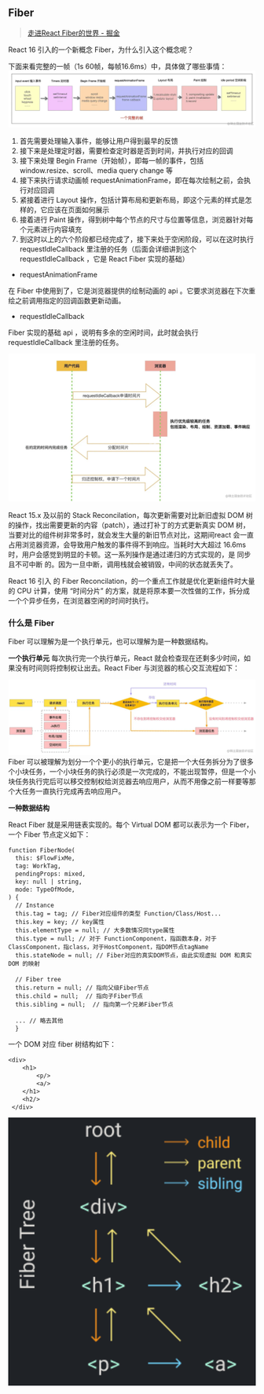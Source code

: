 ## Fiber
> [走进React Fiber的世界 - 掘金](https://juejin.cn/post/6943896410987659277)

React 16 引入的一个新概念 Fiber，为什么引入这个概念呢？

下面来看完整的一帧（1s 60帧，每帧16.6ms）中，具体做了哪些事情：
<img src="./assets/filber1.png" />

1. 首先需要处理输入事件，能够让用户得到最早的反馈
2. 接下来是处理定时器，需要检查定时器是否到时间，并执行对应的回调
3. 接下来处理 Begin Frame（开始帧），即每一帧的事件，包括 window.resize、scroll、media query change 等
4. 接下来执行请求动画帧 requestAnimationFrame，即在每次绘制之前，会执行对应回调
5. 紧接着进行 Layout 操作，包括计算布局和更新布局，即这个元素的样式是怎样的，它应该在页面如何展示
6. 接着进行 Paint 操作，得到树中每个节点的尺寸与位置等信息，浏览器针对每个元素进行内容填充
7. 到这时以上的六个阶段都已经完成了，接下来处于空闲阶段，可以在这时执行 requestIdleCallback 里注册的任务（后面会详细讲到这个 requestIdleCallback ，它是 React Fiber 实现的基础）

- requestAnimationFrame

在 Fiber 中使用到了，它是浏览器提供的绘制动画的 api 。它要求浏览器在下次重绘之前调用指定的回调函数更新动画。

- requestIdleCallback 

Fiber 实现的基础 api ，说明有多余的空闲时间，此时就会执行requestIdleCallback 里注册的任务。

<img src="./assets/filber2.png" />

React 15.x 及以前的 Stack Reconcilation，每次更新需要对比新旧虚拟 DOM 树的操作，找出需要更新的内容（patch），通过打补丁的方式更新真实 DOM 树，当要对比的组件树非常多时，就会发生大量的新旧节点对比，这期间react 会一直占用浏览器资源，会导致用户触发的事件得不到响应。当耗时大大超过 16.6ms时，用户会感觉到明显的卡顿。这一系列操作是通过递归的方式实现的，是 同步且不可中断 的。因为一旦中断，调用栈就会被销毁，中间的状态就丢失了。

React 16 引入 的 Fiber Reconcilation，的一个重点工作就是优化更新组件时大量的 CPU 计算，使用 “时间分片” 的方案，就是将原本要一次性做的工作，拆分成一个个异步任务，在浏览器空闲的时间时执行。

### 什么是 Fiber
Fiber 可以理解为是一个执行单元，也可以理解为是一种数据结构。

**一个执行单元**
每次执行完一个执行单元，React 就会检查现在还剩多少时间，如果没有时间则将控制权让出去。React Fiber 与浏览器的核心交互流程如下：

<img src="./assets/filber3.png" />
Fiber 可以被理解为划分一个个更小的执行单元，它是把一个大任务拆分为了很多个小块任务，一个小块任务的执行必须是一次完成的，不能出现暂停，但是一个小块任务执行完后可以移交控制权给浏览器去响应用户，从而不用像之前一样要等那个大任务一直执行完成再去响应用户。

**一种数据结构**

React Fiber 就是采用链表实现的。每个 Virtual DOM 都可以表示为一个 Fiber，一个 Fiber 节点定义如下：
```
function FiberNode(
  this: $FlowFixMe,
  tag: WorkTag,
  pendingProps: mixed,
  key: null | string,
  mode: TypeOfMode,
) {
  // Instance
  this.tag = tag; // Fiber对应组件的类型 Function/Class/Host...
  this.key = key; // key属性
  this.elementType = null; // 大多数情况同type属性
  this.type = null; // 对于 FunctionComponent，指函数本身，对于ClassComponent，指class，对于HostComponent，指DOM节点tagName
  this.stateNode = null; // Fiber对应的真实DOM节点，由此实现虚拟 DOM 和真实 DOM 的映射

  // Fiber tree 
  this.return = null; // 指向父级Fiber节点
  this.child = null;  // 指向子Fiber节点
  this.sibling = null;  // 指向第一个兄弟Fiber节点
  
  ... // 略去其他
  }

  ```
一个 DOM 对应 fiber 树结构如下：
```
<div>
    <h1>
        <p/>
        <a/>
    </h1>
    <h2/>
 </div>
```
<img src="./assets/filber4.png" />